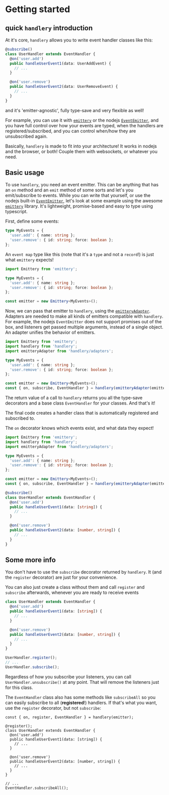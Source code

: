# Getting started

## quick `handlery` introduction

At it's core, `handlery` allows you to write event handler classes like this:

```ts
@subscribe()
class UserHandler extends EventHandler {
  @on('user.add')
  public handleUserEvent1(data: UserAddEvent) {
    // ...
  }

  @on('user.remove')
  public handleUserEvent2(data: UserRemoveEvent) {
    // ...
  }
}
```

and it's 'emitter-agnostic', fully type-save and very flexible as well!

For example, you can use it with [`emittery`](https://github.com/sindresorhus/emittery) or the nodejs [`EventEmitter`](https://nodejs.org/api/events.html), and you have full control over how your events are typed, when the handlers are registered/subscribed, and you can control when/how they are unsubscribed again.

Basically, `handlery` is made to fit into your architecture! It works in nodejs and the browser, or both! Couple them with websockets, or whatever you need.

## Basic usage

To use `handlery`, you need an event emitter. This can be anything that has an `on` method and an `emit` method of some sorts and let's you emit/subscribe to events.
While you can write that yourself, or use the nodejs built-in [`EventEmitter`](https://nodejs.org/api/events.html), let's look at some example using the awesome [`emittery`](https://github.com/sindresorhus/emittery) library. It's lightweight, promise-based and easy to type using typescript.

First, define some events:

```ts
type MyEvents = {
  'user.add': { name: string };
  'user.remove': { id: string; force: boolean };
};
```

An `event map` type like this (note that it's a `type` and not a `record`!) is just what `emittery` expects!

```ts {1,8}
import Emittery from 'emittery';

type MyEvents = {
  'user.add': { name: string };
  'user.remove': { id: string; force: boolean };
};

const emitter = new Emittery<MyEvents>();
```

Now, we can pass that emitter to `handlery`, using the [`emitteryAdapter`](/reference/adapters#emitteryAdapter). Adapters are needed to make all kinds of emitters compatible with `handlery`. For example, the nodejs `EventEmitter` does not support promises out of the box, and listeners get passed multiple arguments, instead of a single object. An adapter unifies the behavior of emitters.

```ts {2-3,11}
import Emittery from 'emittery';
import handlery from 'handlery';
import emitteryAdapter from 'handlery/adapters';

type MyEvents = {
  'user.add': { name: string };
  'user.remove': { id: string; force: boolean };
};

const emitter = new Emittery<MyEvents>();
const { on, subscribe, EventHandler } = handlery(emitteryAdapter(emitter));
```

The return value of a call to `handlery` returns you all the type-save decorators and a base class `EventHandler` for your classes. And that's it!

The final code creates a handler class that is automatically registered and subscribed to.

The `on` decorator knows which events exist, and what data they expect!

```ts {13-24}
import Emittery from 'emittery';
import handlery from 'handlery';
import emitteryAdapter from 'handlery/adapters';

type MyEvents = {
  'user.add': { name: string };
  'user.remove': { id: string; force: boolean };
};

const emitter = new Emittery<MyEvents>();
const { on, subscribe, EventHandler } = handlery(emitteryAdapter(emitter));

@subscribe()
class UserHandler extends EventHandler {
  @on('user.add')
  public handleUserEvent1(data: [string]) {
    // ...
  }

  @on('user.remove')
  public handleUserEvent2(data: [number, string]) {
    // ...
  }
}
```

## Some more info

You don't have to use the `subscribe` decorator returned by `handlery`. It (and the `register` decorator) are just for your convenience.

You can also just create a class without them and call `register` and `subscribe` afterwards, whenever you are ready to receive events

```ts {13,15}
class UserHandler extends EventHandler {
  @on('user.add')
  public handleUserEvent1(data: [string]) {
    // ...
  }

  @on('user.remove')
  public handleUserEvent2(data: [number, string]) {
    // ...
  }
}

UserHandler.register();
// ...
UserHandler.subscribe();
```

Regardless of how you subscribe your listeners, you can call `UserHandler.unsubscribe()` at any point. That will remove the listeners just for this class.

The `EventHandler` class also has some methods like `subscribeAll` so you can easily subscribe to all (**registered**!) handlers.
If that's what you want, use the `register` decorator, but not `subscribe`:

```ts{3,17}
const { on, register, EventHandler } = handlery(emitter);

@register();
class UserHandler extends EventHandler {
  @on('user.add')
  public handleUserEvent1(data: [string]) {
    // ...
  }

  @on('user.remove')
  public handleUserEvent2(data: [number, string]) {
    // ...
  }
}

// ...
EventHandler.subscribeAll();
```
